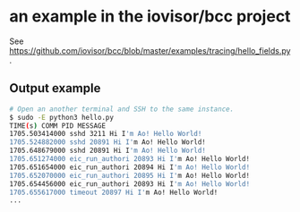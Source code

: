 # an example in the iovisor/bcc project

See https://github.com/iovisor/bcc/blob/master/examples/tracing/hello_fields.py.

## Output example

```bash
# Open an another terminal and SSH to the same instance.
$ sudo -E python3 hello.py
TIME(s) COMM PID MESSAGE
1705.503414000 sshd 3211 Hi I'm Ao! Hello World!
1705.524882000 sshd 20891 Hi I'm Ao! Hello World!
1705.648679000 sshd 20891 Hi I'm Ao! Hello World!
1705.651274000 eic_run_authori 20893 Hi I'm Ao! Hello World!
1705.651654000 eic_run_authori 20894 Hi I'm Ao! Hello World!
1705.652070000 eic_run_authori 20895 Hi I'm Ao! Hello World!
1705.654456000 eic_run_authori 20893 Hi I'm Ao! Hello World!
1705.655617000 timeout 20897 Hi I'm Ao! Hello World!
...
```